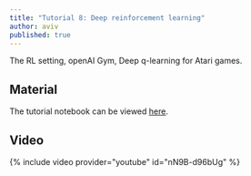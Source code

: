 ```yaml
---
title: "Tutorial 8: Deep reinforcement learning"
author: aviv
published: true
---
```


The RL setting, openAI Gym, Deep q-learning for Atari games.

## Material

The tutorial notebook can be viewed [here](https://nbviewer.jupyter.org/github/vistalab-technion/cs236781-tutorials/blob/master/t08/tutorial8-DeepRL.ipynb).

## Video

{% include video provider="youtube" id="nN9B-d96bUg" %}

